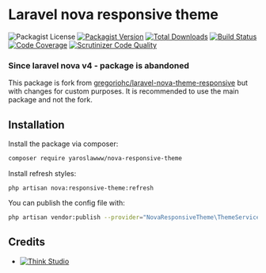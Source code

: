 # Laravel nova responsive theme

![Packagist License](https://img.shields.io/packagist/l/yaroslawww/nova-responsive-theme?color=%234dc71f)
[![Packagist Version](https://img.shields.io/packagist/v/yaroslawww/nova-responsive-theme)](https://packagist.org/packages/yaroslawww/nova-responsive-theme)
[![Total Downloads](https://img.shields.io/packagist/dt/yaroslawww/nova-responsive-theme)](https://packagist.org/packages/yaroslawww/nova-responsive-theme)
[![Build Status](https://scrutinizer-ci.com/g/yaroslawww/nova-responsive-theme/badges/build.png?b=master)](https://scrutinizer-ci.com/g/yaroslawww/nova-responsive-theme/build-status/master)
[![Code Coverage](https://scrutinizer-ci.com/g/yaroslawww/nova-responsive-theme/badges/coverage.png?b=master)](https://scrutinizer-ci.com/g/yaroslawww/nova-responsive-theme/?branch=master)
[![Scrutinizer Code Quality](https://scrutinizer-ci.com/g/yaroslawww/nova-responsive-theme/badges/quality-score.png?b=master)](https://scrutinizer-ci.com/g/yaroslawww/nova-responsive-theme/?branch=master)


### Since laravel nova v4 - package is abandoned

This package is fork from [gregoriohc/laravel-nova-theme-responsive](https://github.com/gregoriohc/laravel-nova-theme-responsive)
 but with changes for custom purposes. It is recommended to use the main package and not the fork.

## Installation

Install the package via composer:

```bash
composer require yaroslawww/nova-responsive-theme
```

Install refresh styles:

```shell
php artisan nova:responsive-theme:refresh
```

You can publish the config file with:

```bash
php artisan vendor:publish --provider="NovaResponsiveTheme\ThemeServiceProvider" --tag="config"
```

## Credits

- [![Think Studio](https://yaroslawww.github.io/images/sponsors/packages/logo-think-studio.png)](https://think.studio/)
